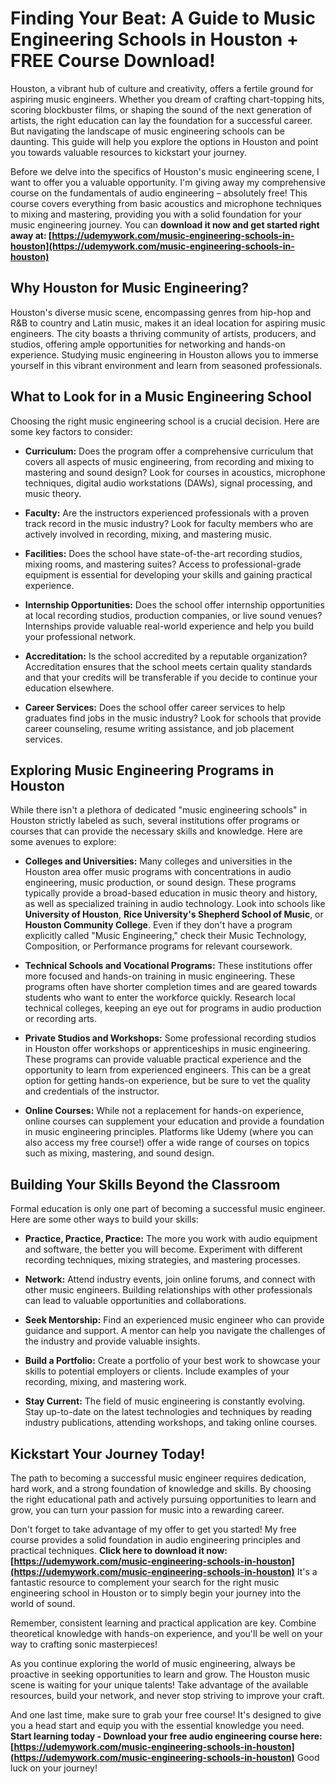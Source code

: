 # Finding Your Beat: A Guide to Music Engineering Schools in Houston + FREE Course Download!

Houston, a vibrant hub of culture and creativity, offers a fertile ground for aspiring music engineers. Whether you dream of crafting chart-topping hits, scoring blockbuster films, or shaping the sound of the next generation of artists, the right education can lay the foundation for a successful career. But navigating the landscape of music engineering schools can be daunting. This guide will help you explore the options in Houston and point you towards valuable resources to kickstart your journey.

Before we delve into the specifics of Houston's music engineering scene, I want to offer you a valuable opportunity. I'm giving away my comprehensive course on the fundamentals of audio engineering – absolutely free! This course covers everything from basic acoustics and microphone techniques to mixing and mastering, providing you with a solid foundation for your music engineering journey. You can **download it now and get started right away at: [https://udemywork.com/music-engineering-schools-in-houston](https://udemywork.com/music-engineering-schools-in-houston)**

## Why Houston for Music Engineering?

Houston's diverse music scene, encompassing genres from hip-hop and R&B to country and Latin music, makes it an ideal location for aspiring music engineers. The city boasts a thriving community of artists, producers, and studios, offering ample opportunities for networking and hands-on experience. Studying music engineering in Houston allows you to immerse yourself in this vibrant environment and learn from seasoned professionals.

## What to Look for in a Music Engineering School

Choosing the right music engineering school is a crucial decision. Here are some key factors to consider:

*   **Curriculum:** Does the program offer a comprehensive curriculum that covers all aspects of music engineering, from recording and mixing to mastering and sound design? Look for courses in acoustics, microphone techniques, digital audio workstations (DAWs), signal processing, and music theory.

*   **Faculty:** Are the instructors experienced professionals with a proven track record in the music industry? Look for faculty members who are actively involved in recording, mixing, and mastering music.

*   **Facilities:** Does the school have state-of-the-art recording studios, mixing rooms, and mastering suites? Access to professional-grade equipment is essential for developing your skills and gaining practical experience.

*   **Internship Opportunities:** Does the school offer internship opportunities at local recording studios, production companies, or live sound venues? Internships provide valuable real-world experience and help you build your professional network.

*   **Accreditation:** Is the school accredited by a reputable organization? Accreditation ensures that the school meets certain quality standards and that your credits will be transferable if you decide to continue your education elsewhere.

*   **Career Services:** Does the school offer career services to help graduates find jobs in the music industry? Look for schools that provide career counseling, resume writing assistance, and job placement services.

## Exploring Music Engineering Programs in Houston

While there isn't a plethora of dedicated "music engineering schools" in Houston strictly labeled as such, several institutions offer programs or courses that can provide the necessary skills and knowledge. Here are some avenues to explore:

*   **Colleges and Universities:** Many colleges and universities in the Houston area offer music programs with concentrations in audio engineering, music production, or sound design. These programs typically provide a broad-based education in music theory and history, as well as specialized training in audio technology. Look into schools like **University of Houston**, **Rice University's Shepherd School of Music**, or **Houston Community College**. Even if they don't have a program explicitly called "Music Engineering," check their Music Technology, Composition, or Performance programs for relevant coursework.

*   **Technical Schools and Vocational Programs:** These institutions offer more focused and hands-on training in music engineering. These programs often have shorter completion times and are geared towards students who want to enter the workforce quickly. Research local technical colleges, keeping an eye out for programs in audio production or recording arts.

*   **Private Studios and Workshops:** Some professional recording studios in Houston offer workshops or apprenticeships in music engineering. These programs can provide valuable practical experience and the opportunity to learn from experienced engineers. This can be a great option for getting hands-on experience, but be sure to vet the quality and credentials of the instructor.

*   **Online Courses:** While not a replacement for hands-on experience, online courses can supplement your education and provide a foundation in music engineering principles. Platforms like Udemy (where you can also access my free course!) offer a wide range of courses on topics such as mixing, mastering, and sound design.

## Building Your Skills Beyond the Classroom

Formal education is only one part of becoming a successful music engineer. Here are some other ways to build your skills:

*   **Practice, Practice, Practice:** The more you work with audio equipment and software, the better you will become. Experiment with different recording techniques, mixing strategies, and mastering processes.

*   **Network:** Attend industry events, join online forums, and connect with other music engineers. Building relationships with other professionals can lead to valuable opportunities and collaborations.

*   **Seek Mentorship:** Find an experienced music engineer who can provide guidance and support. A mentor can help you navigate the challenges of the industry and provide valuable insights.

*   **Build a Portfolio:** Create a portfolio of your best work to showcase your skills to potential employers or clients. Include examples of your recording, mixing, and mastering work.

*   **Stay Current:** The field of music engineering is constantly evolving. Stay up-to-date on the latest technologies and techniques by reading industry publications, attending workshops, and taking online courses.

## Kickstart Your Journey Today!

The path to becoming a successful music engineer requires dedication, hard work, and a strong foundation of knowledge and skills. By choosing the right educational path and actively pursuing opportunities to learn and grow, you can turn your passion for music into a rewarding career.

Don't forget to take advantage of my offer to get you started! My free course provides a solid foundation in audio engineering principles and practical techniques. **Click here to download it now: [https://udemywork.com/music-engineering-schools-in-houston](https://udemywork.com/music-engineering-schools-in-houston)** It's a fantastic resource to complement your search for the right music engineering school in Houston or to simply begin your journey into the world of sound.

Remember, consistent learning and practical application are key. Combine theoretical knowledge with hands-on experience, and you'll be well on your way to crafting sonic masterpieces!

As you continue exploring the world of music engineering, always be proactive in seeking opportunities to learn and grow. The Houston music scene is waiting for your unique talents! Take advantage of the available resources, build your network, and never stop striving to improve your craft.

And one last time, make sure to grab your free course! It's designed to give you a head start and equip you with the essential knowledge you need. **Start learning today - Download your free audio engineering course here: [https://udemywork.com/music-engineering-schools-in-houston](https://udemywork.com/music-engineering-schools-in-houston)** Good luck on your journey!
